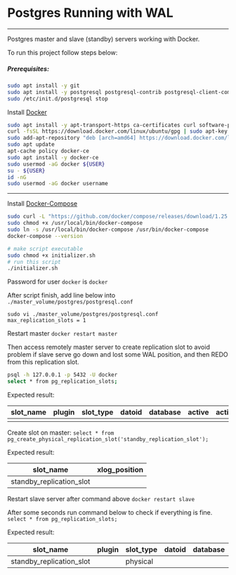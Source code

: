 # Postgres Running with WAL

---

Postgres master and slave (standby) servers working with Docker.

To run this project follow steps below:

##### Prerequisites:

```bash
sudo apt install -y git
sudo apt install -y postgresql postgresql-contrib postgresql-client-common
sudo /etc/init.d/postgresql stop
```

Install [Docker](https://www.digitalocean.com/community/tutorials/como-instalar-e-usar-o-docker-no-ubuntu-18-04-pt)

```bash
sudo apt install -y apt-transport-https ca-certificates curl software-properties-common
curl -fsSL https://download.docker.com/linux/ubuntu/gpg | sudo apt-key add -
sudo add-apt-repository "deb [arch=amd64] https://download.docker.com/linux/ubuntu bionic stable"
sudo apt update
apt-cache policy docker-ce
sudo apt install -y docker-ce
sudo usermod -aG docker ${USER}
su - ${USER}
id -nG
sudo usermod -aG docker username
```
---

Install [Docker-Compose](https://docs.docker.com/compose/install/)

```bash
sudo curl -L "https://github.com/docker/compose/releases/download/1.25.0/docker-compose-$(uname -s)-$(uname -m)" -o /usr/local/bin/docker-compose
sudo chmod +x /usr/local/bin/docker-compose
sudo ln -s /usr/local/bin/docker-compose /usr/bin/docker-compose
docker-compose --version
```


```bash
# make script executable
sudo chmod +x initializer.sh
# run this script
./initializer.sh
```

Password for user `docker` is `docker`

After script finish, add line below into `./master_volume/postgres/postgresql.conf`

```
sudo vi ./master_volume/postgres/postgresql.conf
max_replication_slots = 1
```

Restart master `docker restart master`

Then access remotely master server to create replication slot to avoid problem if slave serve go down and lost some WAL position, and then REDO from this replication slot.
```bash
psql -h 127.0.0.1 -p 5432 -U docker
select * from pg_replication_slots;
```

Expected result:

slot_name | plugin | slot_type | datoid | database | active | active_pid | xmin | catalog_xmin | restart_lsn 
-----------|--------|-----------|--------|----------|--------|------------|------|--------------|-------------
|||||||||

Create slot on master:
`select * from pg_create_physical_replication_slot('standby_replication_slot');`

Expected result:

slot_name         | xlog_position 
--------------------------|---------------
standby_replication_slot | 

Restart slave server after command above `docker restart slave`

After some seconds run command below to check if everything is fine.
`select * from pg_replication_slots;`

Expected result:

slot_name         | plugin | slot_type | datoid | database | active | active_pid | xmin | catalog_xmin | restart_lsn 
--------------------------|--------|-----------|--------|----------|--------|------------|------|--------------|-------------
standby_replication_slot |        | physical  |        |          | t      |         44 |      |              | 0/3000108
